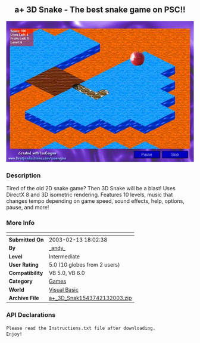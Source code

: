 ﻿<div align="center">

## a\+ 3D Snake \- The best snake game on PSC\!\!

<img src="PIC20032131811387866.jpg">
</div>

### Description

Tired of the old 2D snake game? Then 3D Snake will be a blast! Uses DirectX 8 and 3D isometric rendering. Features 10 levels, music that changes tempo depending on game speed, sound effects, help, options, pause, and more!
 
### More Info
 


<span>             |<span>
---                |---
**Submitted On**   |2003-02-13 18:02:38
**By**             |[\_andy\_](https://github.com/Planet-Source-Code/PSCIndex/blob/master/ByAuthor/andy.md)
**Level**          |Intermediate
**User Rating**    |5.0 (10 globes from 2 users)
**Compatibility**  |VB 5\.0, VB 6\.0
**Category**       |[Games](https://github.com/Planet-Source-Code/PSCIndex/blob/master/ByCategory/games__1-38.md)
**World**          |[Visual Basic](https://github.com/Planet-Source-Code/PSCIndex/blob/master/ByWorld/visual-basic.md)
**Archive File**   |[a\+\_3D\_Snak1543742132003\.zip](https://github.com/Planet-Source-Code/andy-a-3d-snake-the-best-snake-game-on-psc__1-43181/archive/master.zip)

### API Declarations

```
Please read the Instructions.txt file after downloading.
Enjoy!
```





